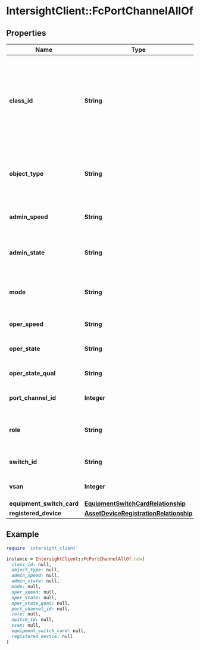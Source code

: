 # IntersightClient::FcPortChannelAllOf

## Properties

| Name | Type | Description | Notes |
| ---- | ---- | ----------- | ----- |
| **class_id** | **String** | The fully-qualified name of the instantiated, concrete type. This property is used as a discriminator to identify the type of the payload when marshaling and unmarshaling data. | [default to &#39;fc.PortChannel&#39;] |
| **object_type** | **String** | The fully-qualified name of the instantiated, concrete type. The value should be the same as the &#39;ClassId&#39; property. | [default to &#39;fc.PortChannel&#39;] |
| **admin_speed** | **String** | Administrator configured Speed applied on the port channel. | [optional] |
| **admin_state** | **String** | Administratively configured state (enabled/disabled) for this portchannel. | [optional][readonly] |
| **mode** | **String** | Mode information N_proxy, F or E associated to the Fibre Channel portchannel. | [optional] |
| **oper_speed** | **String** | Operational speed of this port-channel. | [optional] |
| **oper_state** | **String** | Operational state of this port-channel. | [optional] |
| **oper_state_qual** | **String** | Reason for this port-channel&#39;s Operational state. | [optional] |
| **port_channel_id** | **Integer** | Unique identifier for this port-channel on the FI. | [optional] |
| **role** | **String** | This port-channel&#39;s configured role (fcUplink, fcStorage, etc.). | [optional] |
| **switch_id** | **String** | Switch Identifier that is local to a cluster. | [optional] |
| **vsan** | **Integer** | Virtual San that is associated to the port-channel. | [optional] |
| **equipment_switch_card** | [**EquipmentSwitchCardRelationship**](EquipmentSwitchCardRelationship.md) |  | [optional] |
| **registered_device** | [**AssetDeviceRegistrationRelationship**](AssetDeviceRegistrationRelationship.md) |  | [optional] |

## Example

```ruby
require 'intersight_client'

instance = IntersightClient::FcPortChannelAllOf.new(
  class_id: null,
  object_type: null,
  admin_speed: null,
  admin_state: null,
  mode: null,
  oper_speed: null,
  oper_state: null,
  oper_state_qual: null,
  port_channel_id: null,
  role: null,
  switch_id: null,
  vsan: null,
  equipment_switch_card: null,
  registered_device: null
)
```

